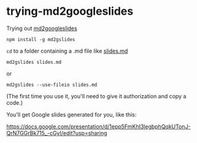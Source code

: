 # trying-md2googleslides
Trying out [md2googleslides](https://github.com/gsuitedevs/md2googleslides)

```
npm install -g md2gslides
```

`cd` to a folder containing a .md file like [slides.md](https://raw.githubusercontent.com/hchiam/trying-md2googleslides/master/slides.md)

```
md2gslides slides.md
```

or

```
md2gslides --use-fileio slides.md
```

(The first time you use it, you'll need to give it authorization and copy a code.)

You'll get Google slides generated for you, like this:

https://docs.google.com/presentation/d/1epp5FmKhI3legbphQqkUTonJ-QrN7GGrBk715_-cGyI/edit?usp=sharing
